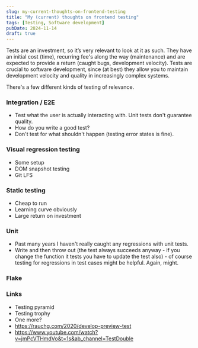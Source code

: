 ```yaml
---
slug: my-current-thoughts-on-frontend-testing
title: "My (current) thoughts on frontend testing"
tags: [Testing, Software development]
pubDate: 2024-11-14
draft: true
---
```


Tests are an investment, so it’s very relevant to look at it as such. They have an initial cost (time), recurring fee's along the way (maintenance) and are expected to provide a return (caught bugs, development velocity). Tests are crucial to software development, since (at best) they allow you to maintain development velocity and quality in increasingly complex systems.

<!-- TODO: improve, mention my context -->

There's a few different kinds of testing of relevance.

### Integration / E2E

- Test what the user is actually interacting with. Unit tests don't guarantee quality.
- How do you write a good test?
- Don't test for what shouldn't happen (testing error states is fine).

### Visual regression testing

- Some setup
- DOM snapshot testing
- Git LFS

### Static testing

- Cheap to run
- Learning curve obviously
- Large return on investment

### Unit

- Past many years I haven't really caught any regressions with unit tests.
- Write and then throw out (the test always succeeds anyway - if you change the function it tests you have to update the test also) - of course testing for regressions in test cases might be helpful. Again, might.

### Flake

### Links

- Testing pyramid
- Testing trophy
- One more?
- https://rauchg.com/2020/develop-preview-test
- https://www.youtube.com/watch?v=jmPcVTHmdVo&t=1s&ab_channel=TestDouble
